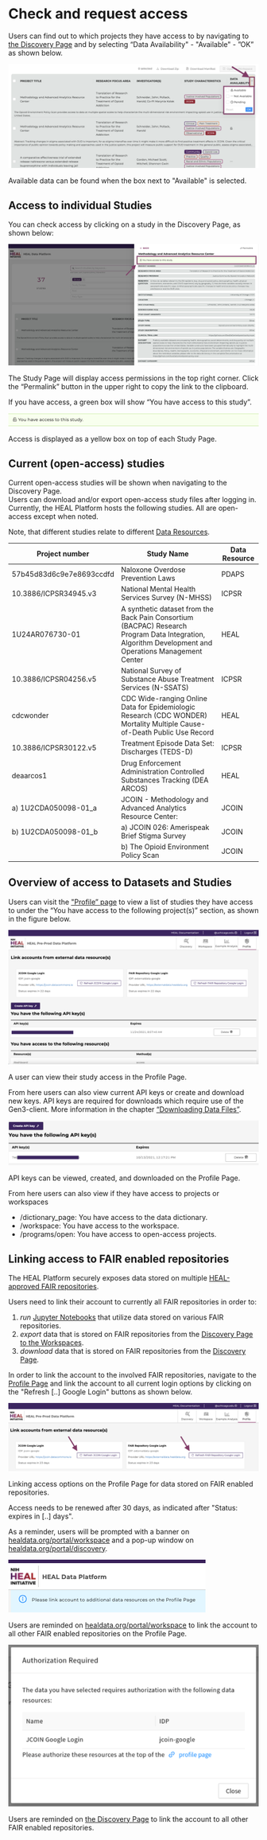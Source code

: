 # Check and request access

Users can find out to which projects they have access to by navigating to [the Discovery Page](https://healdata.org/portal/discovery) and by selecting “Data Availability" - "Available" - ”OK” as shown below.

![Access_Data](img/access_box_1.png)

Available data can be found when the box next to "Available" is selected.

## Access to individual Studies

You can check access by clicking on a study in the Discovery Page, as shown below:

![Discovery_Study_Page](img/discovery_study_page.png)

The Study Page will display access permissions in the top right corner. Click the “Permalink” button in the upper right to copy the link to the clipboard.

If you have access, a green box will show “You have access to this study”.

![Yes_Access](img/access_YES.png)

Access is displayed as a yellow box on top of each Study Page.

## Current (open-access) studies

Current open-access studies will be shown when navigating to the Discovery Page.  
Users can download and/or export open-access study files after logging in. Currently, the HEAL Platform hosts the following studies. All are open-access except when noted.

Note, that different studies relate to different [Data Resources](#DataManagementRepositories).

| Project   number | Study Name | Data Resource |
|---|---|---|
| 57b45d83d6c9e7e8693ccdfd | Naloxone Overdose Prevention Laws | PDAPS |
| 10.3886/ICPSR34945.v3 | National Mental Health Services   Survey (N-MHSS) | ICPSR |
| 1U24AR076730-01 | A synthetic dataset from the Back   Pain Consortium (BACPAC) Research Program Data Integration, Algorithm   Development and Operations Management Center | HEAL |
| 10.3886/ICPSR04256.v5 | National Survey of Substance Abuse   Treatment Services (N-SSATS) | ICPSR |
| cdcwonder | CDC Wide-ranging Online Data for   Epidemiologic Research (CDC WONDER) Mortality Multiple Cause-of-Death Public   Use Record | HEAL |
| 10.3886/ICPSR30122.v5 | Treatment Episode Data Set:   Discharges (TEDS-D) | ICPSR |
| deaarcos1 | Drug Enforcement Administration   Controlled Substances Tracking (DEA ARCOS) | HEAL |
| a)   1U2CDA050098-01_a | JCOIN - Methodology and Advanced   Analytics Resource Center: | JCOIN |
| b)   1U2CDA050098-01_b | a) JCOIN 026: Amerispeak Brief   Stigma Survey | JCOIN  |
|   | b) The Opioid Environment Policy   Scan |JCOIN  |

## Overview of access to Datasets and Studies

Users can visit the ["Profile” page](https://healdata.org/portal/identity) to view a list of studies they have access to under the “You have access to the following project(s)” section, as shown in the figure below.

![Profile_Access](img/profile_access.png)

A user can view their study access in the Profile Page.

From here users can also view current API keys or create and download new keys. API keys are required for downloads which require use of the Gen3-client. More information in the chapter [“Downloading Data Files”](#DownloadingDataFiles).

![Profile_APIKey](img/profile_APIkey_active.png)

API keys can be viewed, created, and downloaded on the Profile Page.

From here users can also view if they have access to projects or workspaces

*   /dictionary\_page: You have access to the data dictionary.
*   /workspace: You have access to the workspace.
*   /programs/open: You have access to open-access projects.

## Linking access to FAIR enabled repositories

The HEAL Platform securely exposes data stored on multiple [HEAL-approved FAIR repositories](#DataManagementRepositories).

Users need to link their account to currently all FAIR repositories in order to:

1.  _run_ [Jupyter Notebooks](#StaticNoteboks) that utilize data stored on various FAIR repositories.
2.  _export_ data that is stored on FAIR repositories from the [Discovery Page to the Workspaces](#SelectBringFilesDiscoveryToWorkspace).
3.  _download_ data that is stored on FAIR repositories from the [Discovery Page](#DownloadFilesfromDiscovery).

In order to link the account to the involved FAIR repositories, navigate to the [Profile Page](https://healdata.org/portal/identity) and link the account to all current login options by clicking on the "Refresh \[..\] Google Login" buttons as shown below.

![workspace_login_other_commons](img/workspace_login_other_commons.png)

Linking access options on the Profile Page for data stored on FAIR enabled repositories.

Access needs to be renewed after 30 days, as indicated after "Status: expires in \[..\] days".

As a reminder, users will be prompted with a banner on [healdata.org/portal/workspace](https://healdata.org/portal/workspace) and a pop-up window on [healdata.org/portal/discovery](https://healdata.org/portal/discovery).

![workspace_login_other_commons_top_banner](img/workspace_login_other_commons_top_banner.png)

Users are reminded on [healdata.org/portal/workspace](https://healdata.org/portal/workspace) to link the account to all other FAIR enabled repositories on the Profile Page.

![workspace_login_other_commons_discovery](img/workspace_login_other_commons_discovery.png)

Users are reminded on [the Discovery Page](https://healdata.org/portal/discovery) to link the account to all other FAIR enabled repositories.
